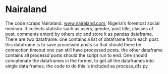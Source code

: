 # Nairaland
The code scraps Nairaland. www.nairaland.com, Nigeria's foremost social medium. It collects statistic such as users, 
gender, post title, classes of post, comments enterd by others etc and store it as pandas dataframe.
There are two dataframe. one contains a list of dataframe from each post. this dataframe is to save processed posts so 
that should there be connection timeout one can still have processed posts. the other dataframe contains all processd 
posts should the script run to end. One should concatenate the dataframes in the former, to get all the dataframes into single data frames.
the code to do this is included as process_dfs.py 
